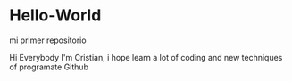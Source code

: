 # Hello-World
mi primer repositorio

Hi Everybody
I'm Cristian, i hope learn a lot of coding and new techniques of programate
Github
